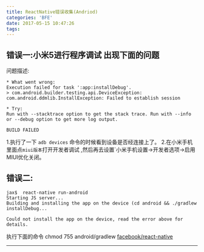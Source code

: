 ```yaml
---
title: ReactNative错误收集(Andriod)
categories: 'BFE'
date: 2017-05-15 10:47:26
tags:
---
```


## 错误一:小米5进行程序调试 出现下面的问题
问题描述:

```
* What went wrong:
Execution failed for task ':app:installDebug'.
> com.android.builder.testing.api.DeviceException: com.android.ddmlib.InstallException: Failed to establish session

* Try:
Run with --stacktrace option to get the stack trace. Run with --info or --debug option to get more log output.

BUILD FAILED
```

1.执行了一下 `adb devices` 命令的时候看到设备是否经连接上了。
2.在小米手机里面点`miui版本`打开开发者调试 ,然后再去设置`小米手机设置->开发者选项->启用MIUI优化关闭。

## 错误二:
```
jax$  react-native run-android
Starting JS server...
Building and installing the app on the device (cd android && ./gradlew installDebug...

Could not install the app on the device, read the error above for details.
```
执行下面的命令
chmod 755 android/gradlew
[facebook/react-native](https://github.com/facebook/react-native/issues/8868#issuecomment-303320822)

------
